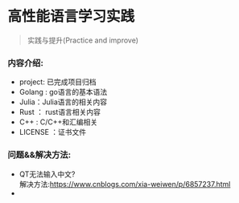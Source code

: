 # 高性能语言学习实践
> 实践与提升(Practice and improve)  

### 内容介绍:
- project: 已完成项目归档
-  Golang 	: go语言的基本语法
- Julia：Julia语言的相关内容
- Rust ： rust语言相关内容
- C++  :  C/C++和汇编相关
- LICENSE ：证书文件

### 问题&&解决方法:
-  QT无法输入中文?  
解决方法:<https://www.cnblogs.com/xia-weiwen/p/6857237.html>
- 
###